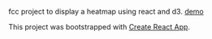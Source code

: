 fcc project to display a heatmap using react and d3. [demo](https://nikrb.github.io/fcc-heatmap)

This project was bootstrapped with [Create React App](https://github.com/facebookincubator/create-react-app).
